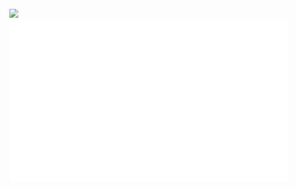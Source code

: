 ![](https://raw.githubusercontent.com/username/github-stats/master/generated/overview.svg#gh-dark-mode-only)![](https://raw.githubusercontent.com/Pittab/github-stats/master/generated/overview.svg#gh-light-mode-only)
